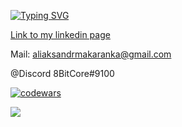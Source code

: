 [![Typing SVG](https://readme-typing-svg.herokuapp.com?font=Fira+Code&pause=1000&color=4700F7&background=6566D400&width=670&lines=Hello%2C+I'm+a+beginner+Java+developer+and+software+tester.+)](https://git.io/typing-svg)

[Link to my linkedin page](https://www.linkedin.com/in/aliaksandr-makaranka)

Mail: <aliaksandrmakaranka@gmail.com>

@Discord 8BitCore#9100

[![codewars](https://www.codewars.com/users/AliaksandrMakaranka/badges/small)](https://www.codewars.com/users/AliaksandrMakaranka) 

![](https://komarev.com/ghpvc/?username=AliaksandrMakaranka)
